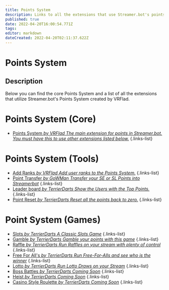 ```yaml
---
title: Points System
description: Links to all the extensions that use Streamer.bot's points system.
published: true
date: 2022-04-20T16:00:54.771Z
tags: 
editor: markdown
dateCreated: 2022-04-20T02:11:37.622Z
---
```


# Points System

## Description
Below you can find the core Points System and a list of all the extensions that utilize Streamer.bot's Points System created by VRFlad.

# Points System (Core)

* [Points System *by VRFlad* *The main extension for points in Streamer.bot.  You must have this to use other extensions listed below.*](/extensions/points-system/points-system-core)
{.links-list}

# Points System (Tools)

* [Add Ranks *by VRFlad* *Add user ranks to the Points System.*](/extensions/points-system/points-system-add-ranks)
{.links-list}
* [Point Transfer *by GoWMan* *Transfer your SE or SL Points into Streamerbot*](/extensions/points-system/pointtransfer)
{.links-list}
* [Leader board *by TerrierDarts* *Show the Users with the Top Points.*](/extensions/points-system/leaderboard)
{.links-list}
* [Point Reset *by TerrierDarts* *Reset all the points back to zero.*](/extensions/points-system/pointreset)
{.links-list}

# Point System (Games)

* [Slots *by TerrierDarts* *A Classic Slots Game*](/extensions/points-system/slots)
{.links-list}
* [Gamble *by TerrierDarts* *Gamble your points with this game*](/extensions/points-system/gamble)
{.links-list}
* [Raffle *by TerrierDarts* *Run Raffles on your stream with plenty of control*](/extensions/points-system/raffle)
{.links-list}
* [Free For All's *by TerrierDarts* *Run Free-For-Alls and see who is the winner*](/extensions/points-system/ffa)
{.links-list}
* [Lotto *by TerrierDarts* *Run Lotto Draws on your Stream*](/extensions/points-system/lotto)
{.links-list}
* [Boss Battles *by TerrierDarts* *Coming Soon*](/extensions/points-system/bossbattles)
{.links-list}
* [Heist *by TerrierDarts* *Coming Soon*](/extensions/points-system/heist)
{.links-list}
* [Casino Style Roulette *by TerrierDarts* *Coming Soon*](/extensions/points-system/roulette)
{.links-list}
